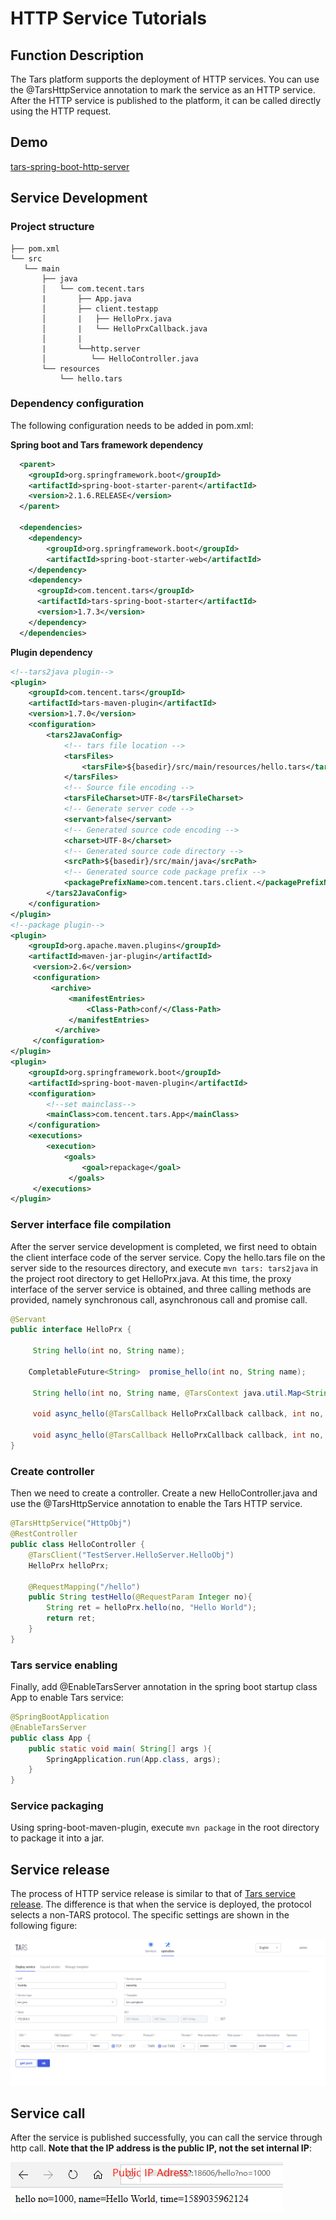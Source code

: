 # HTTP Service Tutorials

## Function Description

The Tars platform supports the deployment of HTTP services. You can use the @TarsHttpService annotation to mark the service as an HTTP service. After the HTTP service is published to the platform, it can be called directly using the HTTP request.



## Demo

[tars-spring-boot-http-server](https://github.com/TarsCloud/TarsJava/tree/master/examples/tars-spring-boot-http-server)



## Service Development

### Project structure

```text
├── pom.xml
└── src
   └── main
       ├── java
       │   └── com.tecent.tars
       |       ├── App.java
       │       ├── client.testapp
       │       |   ├── HelloPrx.java
       │       |   └── HelloPrxCallback.java
       │       |
       |       └──http.server 
       │          └── HelloController.java
       └── resources
           └── hello.tars
```



### Dependency configuration

The following configuration needs to be added in pom.xml:

**Spring boot and Tars framework dependency**

```xml
  <parent>
    <groupId>org.springframework.boot</groupId>
    <artifactId>spring-boot-starter-parent</artifactId>
    <version>2.1.6.RELEASE</version>
  </parent>

  <dependencies>
    <dependency>
        <groupId>org.springframework.boot</groupId>
        <artifactId>spring-boot-starter-web</artifactId>
    </dependency>
    <dependency>
      <groupId>com.tencent.tars</groupId>
      <artifactId>tars-spring-boot-starter</artifactId>
      <version>1.7.3</version>
    </dependency>
  </dependencies>
```

**Plugin dependency**

```xml
<!--tars2java plugin-->
<plugin>
	<groupId>com.tencent.tars</groupId>
	<artifactId>tars-maven-plugin</artifactId>
	<version>1.7.0</version>
	<configuration>
		<tars2JavaConfig>
			<!-- tars file location -->
			<tarsFiles>
				<tarsFile>${basedir}/src/main/resources/hello.tars</tarsFile>
			</tarsFiles>
			<!-- Source file encoding -->
			<tarsFileCharset>UTF-8</tarsFileCharset>
			<!-- Generate server code -->
			<servant>false</servant>
			<!-- Generated source code encoding -->
			<charset>UTF-8</charset>
			<!-- Generated source code directory -->
			<srcPath>${basedir}/src/main/java</srcPath>
			<!-- Generated source code package prefix -->
			<packagePrefixName>com.tencent.tars.client.</packagePrefixName>
		</tars2JavaConfig>
	</configuration>
</plugin>
<!--package plugin-->
<plugin>
    <groupId>org.apache.maven.plugins</groupId>
    <artifactId>maven-jar-plugin</artifactId>
     <version>2.6</version>
     <configuration>
         <archive>
             <manifestEntries>
                 <Class-Path>conf/</Class-Path>
             </manifestEntries>
          </archive>
     </configuration>
</plugin>
<plugin>
    <groupId>org.springframework.boot</groupId>
    <artifactId>spring-boot-maven-plugin</artifactId>
    <configuration>
        <!--set mainclass-->
        <mainClass>com.tencent.tars.App</mainClass>
    </configuration>
    <executions>
        <execution>
            <goals>
                <goal>repackage</goal>
             </goals>
     </executions>
</plugin>
```



### Server interface file compilation

After the server service development is completed, we first need to obtain the client interface code of the server service. Copy the hello.tars file on the server side to the resources directory, and execute `mvn tars: tars2java` in the project root directory to get HelloPrx.java. At this time, the proxy interface of the server service is obtained, and three calling methods are provided, namely synchronous call, asynchronous call and promise call.

```java
@Servant
public interface HelloPrx {

	 String hello(int no, String name);

	CompletableFuture<String>  promise_hello(int no, String name);

	 String hello(int no, String name, @TarsContext java.util.Map<String, String> ctx);

	 void async_hello(@TarsCallback HelloPrxCallback callback, int no, String name);

	 void async_hello(@TarsCallback HelloPrxCallback callback, int no, String name, @TarsContext java.util.Map<String, String> ctx);
}
```



### Create controller

Then we need to create a controller. Create a new HelloController.java and use the @TarsHttpService annotation to enable the Tars HTTP service.

```java
@TarsHttpService("HttpObj")
@RestController
public class HelloController {
    @TarsClient("TestServer.HelloServer.HelloObj")
    HelloPrx helloPrx;

    @RequestMapping("/hello")
    public String testHello(@RequestParam Integer no){
        String ret = helloPrx.hello(no, "Hello World");
        return ret;
    }
}
```



### Tars service enabling

Finally, add @EnableTarsServer annotation in the spring boot startup class App to enable Tars service:

```java
@SpringBootApplication
@EnableTarsServer
public class App {
    public static void main( String[] args ){
        SpringApplication.run(App.class, args);
    }
}
```



### Service packaging

Using spring-boot-maven-plugin, execute `mvn package` in the root directory to package it into a jar.



## Service release

The process of HTTP service release is similar to that of [Tars service release](dev/tarsjava/tars-quick-start.md). The difference is that when the service is deployed, the protocol selects a non-TARS protocol. The specific settings are shown in the following figure:

![tars-deployment-http](images/tars-deployment-http.png)



## Service call

After the service is published successfully, you can call the service through http call. **Note that the IP address is the public IP, not the set internal IP**:

![tars-http-call](images/tars-http-call.png)